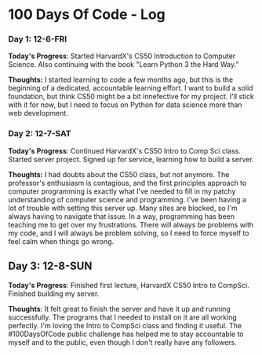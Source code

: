 # 100 Days Of Code - Log

### Day 1: 12-6-FRI

**Today's Progress**: Started HarvardX's CS50 Introduction to Computer Science. Also continuing with the book "Learn Python 3 the Hard Way." 

**Thoughts:** I started learning to code a few months ago, but this is the beginning of a dedicated, accountable learning effort. I want to build a solid foundation, but think CS50 might be a bit innefective for my project. I'll stick with it for now, but I need to focus on Python for data science more than web development. 

### Day 2: 12-7-SAT

**Today's Progress**: Continued HarvardX's CS50 Intro to Comp Sci class. Started server project. Signed up for service, learning how to build a server.

**Thoughts:** I had doubts about the CS50 class, but not anymore. The professor's enthusiasm is contagious, and the first principles approach to computer programming is exactly what I've needed to fill in my patchy understanding of computer science and programming. I've been having a lot of trouble with setting this server up. Many sites are blocked, so I'm always having to navigate that issue. In a way, programming has been teaching me to get over my frustrations. There will always be problems with my code, and I will always be problem solving, so I need to force myself to feel calm when things go wrong.

## Day 3: 12-8-SUN ##

**Today's Progress**: Finished first lecture, HarvardX CS50 Intro to CompSci. Finished building my server.

**Thoughts**: It felt great to finish the server and have it up and running successfully. The programs that I needed to install on it are all working perfectly. I'm loving the Intro to CompSci class and finding it useful. The #100DaysOfCode public challenge has helped me to stay accountable to myself and to the public, even though I don't really have any followers. 
